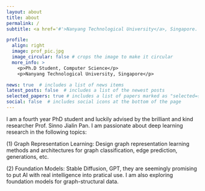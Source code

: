 ```yaml
---
layout: about
title: about
permalink: /
subtitle: <a href='#'>Nanyang Technological University</a>, Singapore. tianze001@e.ntu.edu.sg. 

profile:
  align: right
  image: prof_pic.jpg
  image_circular: false # crops the image to make it circular
  more_info: >
    <p>Ph.D Student, Computer Science</p>
    <p>Nanyang Technological University, Singapore</p>

news: true  # includes a list of news items
latest_posts: false  # includes a list of the newest posts
selected_papers: true # includes a list of papers marked as "selected={true}"
social: false  # includes social icons at the bottom of the page
---
```


I am a fourth year PhD student and luckily advised by the brilliant and kind researcher Prof. Sinno Jialin Pan. I am passionate about deep learning research in the following topics:

(1) Graph Representation Learning: Design graph representation learning methods and architectures for graph classification, edge prediction, generations, etc.


(2) Foundation Models: Stable Diffusion, GPT, they are seemingly promising to put AI with real intelligence into pratical use. I am also exploring foundation models for graph-structural data.




